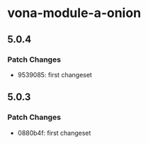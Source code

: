 # vona-module-a-onion

## 5.0.4

### Patch Changes

- 9539085: first changeset

## 5.0.3

### Patch Changes

- 0880b4f: first changeset
